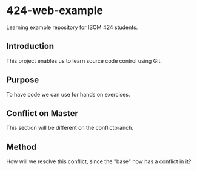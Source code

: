# 424-web-example
Learning example repository for ISOM 424 students.

## Introduction
This project enables us to learn source code control using Git.

## Purpose
To have code we can use for hands on exercises.

## Conflict on Master
This section will be different on the conflictbranch.

## Method
How will we resolve this conflict, since the "base" now has a conflict in it?